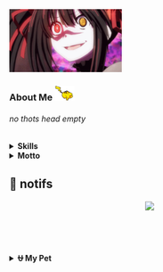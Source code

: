 <img src="https://github.com/kiraoke/kiraoke/blob/main/kurumi.gif" height="40%" width="40%"/>

### About Me <img src="https://github.com/kiraoke/kiraoke/blob/main/pikachu.gif" height="7%" width="7%"/>

<h6>no thots head empty</h6>

<details>
<summary><b>Skills</b></summary>
<div>

[![My Skills](https://skillicons.dev/icons?i=html,css,js,react,nextjs,nodejs,arch,neovim)](https://skillicons.dev)

</div>
   
<summary><b>Learning</b></summary>
<div>
  
[![Learning](https://skillicons.dev/icons?i=rust,dart,flutter,nix)](https://skillicons.dev)
  
</div>
</details>

</details>
<details>
  <summary><b>Motto</b></summary>
<div>

- **"valar morghulis"**

</div>
</details>

## 󱔎 notifs

<h6 align="center">
  <img src="https://count.getloli.com/@kiraoke?name=kiraoke&theme=booru-smtg&padding=7&offset=0&align=center&scale=1&pixelated=1&darkmode=auto"  />
</h6>

<br />
<br />

<details>
  <summary><b>⛎ My Pet</b></summary>

<div align="center">
<picture>
  <source media="(prefers-color-scheme: dark)" srcset="https://raw.githubusercontent.com/kiraoke/kiraoke/output/github-contribution-grid-snake-dark.svg">
  <source media="(prefers-color-scheme: light)" srcset="https://raw.githubusercontent.com/kiraoke/kiraoke/output/github-contribution-grid-snake.svg">
  <img alt="github contribution grid snake animation" src="https://raw.githubusercontent.com/kiraoke/kiraoke/output/github-contribution-grid-snake.svg">
</picture>
</div>
</details>
<!--
### 
<div align="center">
</div>
### 💤
<p align="center"> 
<img title="testing" alt="memes" width="70%" height="70%" src="imginsert.png"/> --> 
<!--<img src="https://capsule-render.vercel.app/api?type=waving&height=100&color=gradient&reversal=false&section=footer"/>-->
</p>

